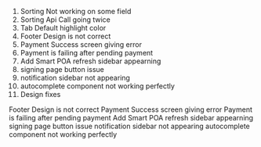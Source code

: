 1. Sorting Not working on some field
2. Sorting Api Call going twice
3. Tab Default highlight color
4. Footer Design is not correct
5. Payment Success screen giving error
6. Payment is failing after pending payment
7. Add Smart POA refresh sidebar appearning
8. signing page button issue
9. notification sidebar not appearing
10. autocomplete component not working perfectly
11. Design fixes


Footer Design is not correct
Payment Success screen giving error
Payment is failing after pending payment
Add Smart POA refresh sidebar appearning
signing page button issue
notification sidebar not appearing
autocomplete component not working perfectly
